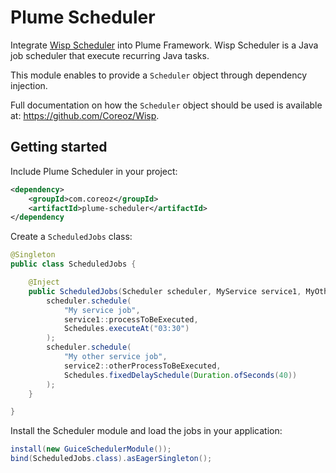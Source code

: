 Plume Scheduler
===============

Integrate [Wisp Scheduler](https://github.com/Coreoz/Wisp) into Plume Framework.
Wisp Scheduler is a Java job scheduler that execute recurring Java tasks.

This module enables to provide a `Scheduler` object through dependency injection.

Full documentation on how the `Scheduler` object should be used is available at:
<https://github.com/Coreoz/Wisp>.

Getting started
---------------
Include Plume Scheduler in your project:
```xml
<dependency>
    <groupId>com.coreoz</groupId>
    <artifactId>plume-scheduler</artifactId>
</dependency
```

Create a `ScheduledJobs` class:
```java
@Singleton
public class ScheduledJobs {

    @Inject
    public ScheduledJobs(Scheduler scheduler, MyService service1, MyOtherService service2) {
        scheduler.schedule(
            "My service job",
            service1::processToBeExecuted,
            Schedules.executeAt("03:30")
        );
        scheduler.schedule(
            "My other service job",
            service2::otherProcessToBeExecuted,
            Schedules.fixedDelaySchedule(Duration.ofSeconds(40))
        );
    }

}
```

Install the Scheduler module and load the jobs in your application:

```java
install(new GuiceSchedulerModule());
bind(ScheduledJobs.class).asEagerSingleton();
```

